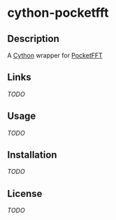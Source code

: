 # cython-pocketfft

## Description

A [Cython] wrapper for [PocketFFT]

## Links

*TODO*

## Usage

*TODO*

## Installation

*TODO*

## License

*TODO*


[Cython]: https://cython.org/
[PocketFFT]: https://gitlab.mpcdf.mpg.de/mtr/pocketfft
